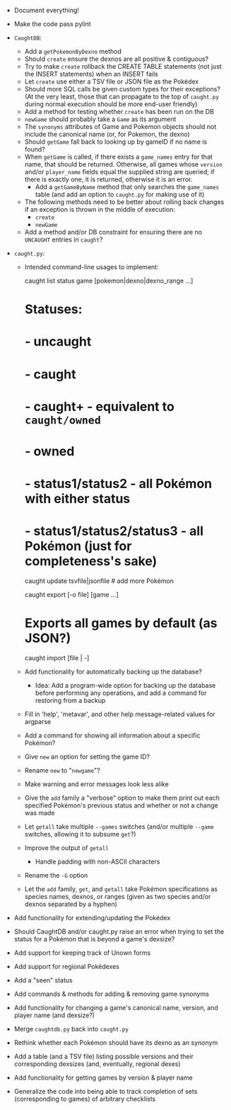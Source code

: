 - Document everything!
- Make the code pass pylint
- `CaughtDB`:
    - Add a `getPokemonByDexno` method
    - Should `create` ensure the dexnos are all positive & contiguous?
    - Try to make `create` rollback the CREATE TABLE statements (not just the
      INSERT statements) when an INSERT fails
    - Let `create` use either a TSV file or JSON file as the Pokédex
    - Should more SQL calls be given custom types for their exceptions?  (At
      the very least, those that can propagate to the top of `caught.py` during
      normal execution should be more end-user friendly)
    - Add a method for testing whether `create` has been run on the DB
    - `newGame` should probably take a `Game` as its argument
    - The `synonyms` attributes of Game and Pokemon objects should not include
      the canonical name (or, for Pokemon, the dexno)
    - Should `getGame` fall back to looking up by gameID if no name is found?
    - When `getGame` is called, if there exists a `game_names` entry for that
      name, that should be returned.  Otherwise, all games whose `version`
      and/or `player_name` fields equal the supplied string are queried; if
      there is exactly one, it is returned, otherwise it is an error.
        - Add a `getGameByName` method that only searches the `game_names`
          table (and add an option to `caught.py` for making use of it)
    - The following methods need to be better about rolling back changes if an
      exception is thrown in the middle of execution:
        - `create`
        - `newGame`
    - Add a method and/or DB constraint for ensuring there are no `UNCAUGHT`
      entries in `caught`?

- `caught.py`:
    - Intended command-line usages to implement:

        caught list status game [pokemon|dexno|dexno_range ...]
        # Statuses:
        # - uncaught
        # - caught
        # - caught+ - equivalent to `caught/owned`
        # - owned
        # - status1/status2 - all Pokémon with either status
        # - status1/status2/status3 - all Pokémon (just for completeness's sake)

        caught update tsvfile|jsonfile  # add more Pokémon

        caught export [-o file] [game ...]
        # Exports all games by default (as JSON?)

        caught import [file | -]

    - Add functionality for automatically backing up the database?
        - Idea: Add a program-wide option for backing up the database before
          performing any operations, and add a command for restoring from a
          backup
    - Fill in 'help', 'metavar', and other help message-related values for
      argparse
    - Add a command for showing all information about a specific Pokémon?
    - Give `new` an option for setting the game ID?
    - Rename `new` to "`newgame`"?
    - Make warning and error messages look less alike
    - Give the `add` family a "verbose" option to make them print out each
      specified Pokémon's previous status and whether or not a change was made
    - Let `getall` take multiple `--games` switches (and/or multiple `--game`
      switches, allowing it to subsume `get`?)
    - Improve the output of `getall`
        - Handle padding with non-ASCII characters
    - Rename the `-G` option
    - Let the `add` family, `get`, and `getall` take Pokémon specifications as
      species names, dexnos, or ranges (given as two species and/or dexnos
      separated by a hyphen)

- Add functionality for extending/updating the Pokédex
- Should CaughtDB and/or caught.py raise an error when trying to set the status
  for a Pokémon that is beyond a game's dexsize?
- Add support for keeping track of Unown forms
- Add support for regional Pokédexes
- Add a "seen" status
- Add commands & methods for adding & removing game synonyms
- Add functionality for changing a game's canonical name, version, and player
  name (and dexsize?)
- Merge `caughtdb.py` back into `caught.py`
- Rethink whether each Pokémon should have its dexno as an synonym
- Add a table (and a TSV file) listing possible versions and their
  corresponding dexsizes (and, eventually, regional dexes)
- Add functionality for getting games by version & player name

- Generalize the code into being able to track completion of sets
  (corresponding to games) of arbitrary checklists
